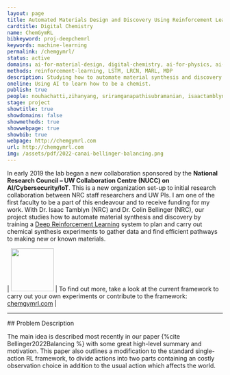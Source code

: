 ```yaml
---
layout: page
title: Automated Materials Design and Discovery Using Reinforcement Learning
cardtitle: Digital Chemistry
name: ChemGymRL
bibkeyword: proj-deepchemrl
keywords: machine-learning
permalink: /chemgymrl/
status: active
domains: ai-for-material-design, digital-chemistry, ai-for-physics, ai-for-science
methods: reinforcement-learning, LSTM, LRCN, MARL, MDP
description: Studying how to automate material synthesis and discovery by training a Deep Reinforcement Learning system to plan and carry out chemical synthesis experiments to gather data and find efficient pathways to making new or known materials.
oneline: Using AI to learn how to be a chemist.
publish: true
people: nouhachatti,zihanyang, sriramganapathisubramanian, isaactamblyn, markcrowley, colinbellinger
stage: project
showtitle: true
showdomains: false
showmethods: true
showwebpage: true
showbib: true
webpage: http://chemgymrl.com
url: http://chemgymrl.com
img: /assets/pdf/2022-canai-bellinger-balancing.png
---
```

In early 2019 the lab began a new collaboration sponsored by the **National Research Council – UW Collaboration Centre (NUCC) on AI/Cybersecurity/IoT**. This is a new organization set-up to initial research collaboration between NRC staff researchers and UW PIs. I am one of the first faculty to be a part of this endeavour and to receive funding for my work. With Dr. Isaac Tamblyn (NRC) and Dr. Colin Bellinger (NRC), our project studies how to automate material synthesis and discovery by training a [Deep Reinforcement Learning](/reinforcement-learning/) system to plan and carry out chemical synthesis experiments to gather data and find efficient pathways to making new or known materials.

| <img src="/assets/img/chemgymrl/chemgymrl_logo_400x400.png" width=100> | To find out more, take a look at the current framework to carry out your own experiments or contribute to the framework: <a href="https://chemgymrl.com/">chemgymrl.com</a> |


<hr>
## Problem Description

The main idea is described most recently in our paper {%cite Bellinger2022Balancing %} with some great high-level summary and motivation. This paper also outlines a modification to the standard single-action RL framework, to divide actions into two parts containing an costly observation choice in addition to the usual action which affects the world. 



